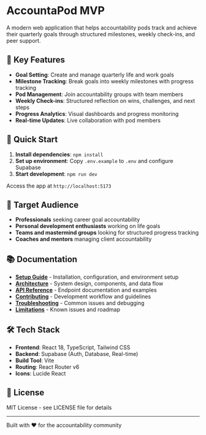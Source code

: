 # AccountaPod MVP

A modern web application that helps accountability pods track and achieve their quarterly goals through structured milestones, weekly check-ins, and peer support.

## 🎯 Key Features

- **Goal Setting**: Create and manage quarterly life and work goals
- **Milestone Tracking**: Break goals into weekly milestones with progress tracking
- **Pod Management**: Join accountability groups with team members
- **Weekly Check-ins**: Structured reflection on wins, challenges, and next steps
- **Progress Analytics**: Visual dashboards and progress monitoring
- **Real-time Updates**: Live collaboration with pod members

## 🚀 Quick Start

1. **Install dependencies**: `npm install`
2. **Set up environment**: Copy `.env.example` to `.env` and configure Supabase
3. **Start development**: `npm run dev`

Access the app at `http://localhost:5173`

## 👥 Target Audience

- **Professionals** seeking career goal accountability
- **Personal development enthusiasts** working on life goals
- **Teams and mastermind groups** looking for structured progress tracking
- **Coaches and mentors** managing client accountability

## 📚 Documentation

- **[Setup Guide](2-SETUP.md)** - Installation, configuration, and environment setup
- **[Architecture](3-ARCHITECTURE.md)** - System design, components, and data flow
- **[API Reference](4-API_REFERENCE.md)** - Endpoint documentation and examples
- **[Contributing](5-CONTRIBUTING.md)** - Development workflow and guidelines
- **[Troubleshooting](6-TROUBLESHOOTING.md)** - Common issues and debugging
- **[Limitations](7-LIMITATIONS.md)** - Known issues and roadmap

## 🛠 Tech Stack

- **Frontend**: React 18, TypeScript, Tailwind CSS
- **Backend**: Supabase (Auth, Database, Real-time)
- **Build Tool**: Vite
- **Routing**: React Router v6
- **Icons**: Lucide React

## 📜 License

MIT License - see LICENSE file for details

---

Built with ❤️ for the accountability community
